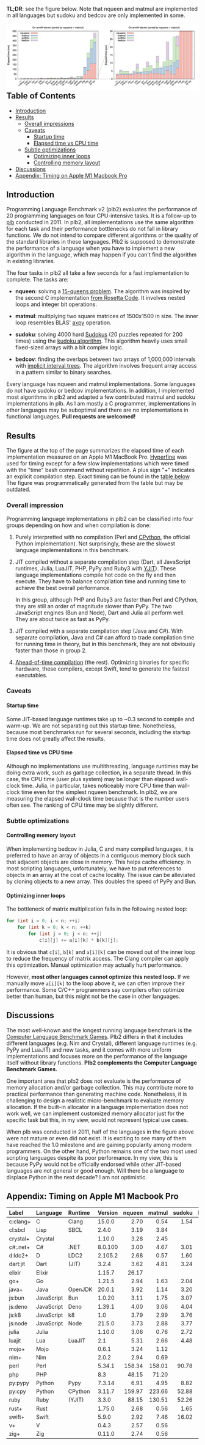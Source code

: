 **TL;DR**: see the figure below. Note that nqueen and matmul are implemented in
all languages but sudoku and bedcov are only implemented in some.

<img align="left" src="analysis/rst-m1.png?68467b4"/>

## Table of Contents

- [Introduction](#intro)
- [Results](#result)
  - [Overall impressions](#overall)
  - [Caveats](#caveat)
    - [Startup time](#startup)
	- [Elapsed time vs CPU time](#cputime)
  - [Subtle optimizations](#opt)
	- [Optimizing inner loops](#matmul)
	- [Controlling memory layout](#memlayout)
- [Discussions](#conclusion)
- [Appendix: Timing on Apple M1 Macbook Pro](#table)

## <a name="intro"></a>Introduction

Programming Language Benchmark v2 (plb2) evaluates the performance of 20
programming languages on four CPU-intensive tasks. It is a follow-up to
[plb][plb] conducted in 2011. In plb2, all implementations use the same
algorithm for each task and their performance bottlenecks do not fall in
library functions. We do not intend to compare different algorithms or the
quality of the standard libraries in these languages. Plb2 is supposed to
demonstrate the performance of a language when you have to implement a new
algorithm in the language, which may happen if you can't find the algorithm in
existing libraries.

The four tasks in plb2 all take a few seconds for a fast implementation to
complete. The tasks are:

* **nqueen**: solving a [15-queens problem][8queen]. The algorithm was inspired
  by the second C implementation [from Rosetta Code][8qrc]. It involves nested
  loops and integer bit operations.

* **matmul**: multiplying two square matrices of 1500x1500 in size. The inner
  loop resembles BLAS' [axpy][axpy] operation.

* **sudoku**: solving 4000 hard [Sudokus][sudoku] (20 puzzles repeated for 200
  times) using the [kudoku algorithm][kudoku]. This algorithm heavily uses
  small fixed-sized arrays with a bit complex logic.

* **bedcov**: finding the overlaps between two arrays of 1,000,000 intervals
  with [implicit interval trees][iitree]. The algorithm involves frequent
  array access in a pattern similar to binary searches.

Every language has nqueen and matmul implementations. Some languages do not
have sudoku or bedcov implementations. In addition, I implemented most
algorithms in plb2 and adapted a few contributed matmul and sudoku
implementations in plb. As I am mostly a C programmer, implementations in other
languages may be suboptimal and there are no implementations in functional
languages. **Pull requests are welcomed!**

## <a name="result"></a>Results

The figure at the top of the page summarizes the elapsed time of each implementation
measured on an Apple M1 MacBook Pro. [Hyperfine][hyperfine] was used for timing
except for a few slow implementations which were timed with the "time" bash
command without repetition. A plus sign "+" indicates an explicit compilation
step. Exact timing can be found in the [table below](#table). The figure was
programmatically generated from the table but may be outdated.

### <a name="overall"></a>Overall impression

Programming language implementations in plb2 can be classified into four groups
depending on how and when compilation is done:

1. Purely interpretted with no compilation (Perl and [CPython][cpy], the
   official Python implementation). Not surprisingly, these are the slowest
   language implementations in this benchmark.

2. JIT compiled without a separate compilation step (Dart, all JavaScript
   runtimes, Julia, LuaJIT, PHP, PyPy and Ruby3 with [YJIT][yjit]). These
   language implementations compile hot code on the fly and then execute. They
   have to balance compilation time and running time to achieve the best
   overall performance.

   In this group, although PHP and Ruby3 are faster than Perl and CPython, they
   are still an order of magnitude slower than PyPy. The two JavaScript engines
   (Bun and Node), Dart and Julia all perform well. They are about twice as
   fast as PyPy.

3. JIT compiled with a separate compilation step (Java and C#). With separate
   compilation, Java and C# can afford to trade compilation time for running
   time in theory, but in this benchmark, they are not obviously faster than
   those in group 2.

4. [Ahead-of-time compilation][aot] (the rest). Optimizing binaries for
   specific hardware, these compilers, except Swift, tend to generate the
   fastest executables.

### <a name="caveat"></a>Caveats

#### <a name="startup"></a>Startup time

Some JIT-based language runtimes take up to ~0.3 second to compile and warm-up.
We are not separating out this startup time. Nonetheless, because most
benchmarks run for several seconds, including the startup time does not greatly
affect the results.

#### <a name="cputime"></a>Elapsed time vs CPU time

Although no implementations use multithreading, language runtimes may be doing
extra work, such as garbage collection, in a separate thread. In this case, the
CPU time (user plus system) may be longer than elapsed wall-clock time. Julia,
in particular, takes noticeably more CPU time than wall-clock time even for the
simplest nqueen benchmark. In plb2, we are measuring the elapsed wall-clock
time because that is the number users often see. The ranking of CPU time may be
slightly different.

### <a name="opt"></a>Subtle optimizations

#### <a name="memlayout"></a>Controlling memory layout

When implementing bedcov in Julia, C and many compiled languages, it is
preferred to have an array of objects in a contiguous memory block such that
adjacent objects are close in memory. This helps cache efficiency. In most
scripting languages, unfortunately, we have to put references to objects in an
array at the cost of cache locality. The issue can be alleviated by cloning
objects to a new array. This doubles the speed of PyPy and Bun.

#### <a name="matmul"></a>Optimizing inner loops

The bottleneck of matrix multiplication falls in the following nested loop:
```cpp
for (int i = 0; i < n; ++i)
    for (int k = 0; k < n; ++k)
        for (int j = 0; j < n; ++j)
            c[i][j] += a[i][k] * b[k][j];
```
It is obvious that `c[i]`, `b[k]` and `a[i][k]` can be moved out of the inner
loop to reduce the frequency of matrix access. The Clang compiler can apply
this optimization. Manual optimization may actually hurt performance.

However, **most other languages cannot optimize this nested loop.** If we
manually move `a[i][k]` to the loop above it, we can often improve their
performance. Some C/C++ programmers say compilers often optimize better than
human, but this might not be the case in other languages.

## <a name="conclusion"></a>Discussions

The most well-known and the longest running language benchmark is the [Computer
Language Benchmark Games][clbg]. Plb2 differs in that it includes different
languages (e.g. Nim and Crystal), different language runtimes (e.g. PyPy and
LuaJIT) and new tasks, and it comes with more uniform
implementations and focuses more on the performance of the language itself
without library functions. **Plb2 complements the Computer Language Benchmark
Games.**

One important area that plb2 does not evaluate is the performance of memory
allocation and/or garbage collection. This may contribute more to practical
performance than generating machine code. Nonetheless, it is challenging to
design a realistic micro-benchmark to evaluate memory allocation. If the
built-in allocator in a language implementation does not work well, we can
implement customized memory allocator just for the specific task but this, in
my view, would not represent typical use cases.

When plb was conducted in 2011, half of the languages in the figure above were
not mature or even did not exist. It is exciting to see many of them have
reached the 1.0 milestone and are gaining popularity among modern programmers.
On the other hand, Python remains one of the two most used scripting languages
despite its poor performance. In my view, this is because PyPy would not be
officially endorsed while other JIT-based languages are not general or good
enough. Will there be a language to displace Python in the next decade? I am
not optimistic.

## <a name="table"></a>Appendix: Timing on Apple M1 Macbook Pro

|Label    |Language  |Runtime|Version| nqueen | matmul | sudoku | bedcov |
|:--------|:---------|:------|:------|-------:|-------:|-------:|-------:|
|c:clang+ |C         |Clang  |15.0.0 | 2.70   | 0.54   | 1.54   | 0.84   |
|cl:sbcl  |Lisp      |SBCL   |2.4.0  | 3.19   | 3.84   |        |        |
|crystal+ |Crystal   |       |1.10.0 | 3.28   | 2.45   |        | 0.87   |
|c#:.net+ |C#        |.NET   |8.0.100| 3.00   | 4.67   | 3.01   |        |
|d:ldc2+  |D         |LDC2   |2.105.2| 2.68   | 0.57   | 1.60   |        |
|dart:jit |Dart      |(JIT)  |3.2.4  | 3.62   | 4.81   | 3.24   |        |
|elixir   |Elixir    |       |1.15.7 | 26.17  |        |        |        |
|go+      |Go        |       |1.21.5 | 2.94   | 1.63   | 2.04   |        |
|java+    |Java      |OpenJDK|20.0.1 | 3.92   | 1.14   | 3.20   |        |
|js:bun   |JavaScript|Bun    |1.0.20 | 3.11   | 1.75   | 3.07   | 2.83   |
|js:deno  |JavaScript|Deno   |1.39.1 | 4.00   | 3.06   | 4.04   | 3.87   |
|js:k8    |JavaScript|k8     |1.0    | 3.79   | 2.99   | 3.76   | 4.02   |
|js:node  |JavaScript|Node   |21.5.0 | 3.73   | 2.88   | 3.77   | 3.83   |
|julia    |Julia     |       |1.10.0 | 3.06   | 0.76   | 2.72   | 1.96   |
|luajit   |Lua       |LuaJIT |2.1    | 5.31   | 2.66   | 4.48   | 10.59  |
|mojo+    |Mojo      |       |0.6.1  | 3.24   | 1.12   |        |        |
|nim+     |Nim       |       |2.0.2  | 2.94   | 0.69   |        | 1.18   |
|perl     |Perl      |       |5.34.1 | 158.34 | 158.01 | 90.78  |        |
|php      |PHP       |       |8.3    | 48.15  | 71.20  |        |        |
|py:pypy  |Python    |Pypy   |7.3.14 | 6.91   | 4.95   | 8.82   | 6.27   |
|py:cpy   |Python    |CPython|3.11.7 | 159.97 | 223.66 | 52.88  | 42.84  |
|ruby     |Ruby      |(YJIT) |3.3.0  | 88.15  | 130.51 | 52.26  |        |
|rust+    |Rust      |       |1.75.0 | 2.68   | 0.56   | 1.65   |        |
|swift+   |Swift     |       |5.9.0  | 2.92   | 7.46   | 16.02  |        |
|v+       |V         |       |0.4.3  | 2.57   | 0.56   |        |        |
|zig+     |Zig       |       |0.11.0 | 2.74   | 0.56   |        |        |

[plb]: https://github.com/attractivechaos/plb
[8queen]: https://en.wikipedia.org/wiki/Eight_queens_puzzle
[8qrc]: https://rosettacode.org/wiki/N-queens_problem#C
[sudoku]: https://en.wikipedia.org/wiki/Sudoku
[kudoku]: https://attractivechaos.github.io/plb/kudoku.html
[iitree]: https://academic.oup.com/bioinformatics/article/37/9/1315/5910546
[hyperfine]: https://github.com/sharkdp/hyperfine
[cpy]: https://en.wikipedia.org/wiki/CPython
[pypy]: https://www.pypy.org
[bun]: https://bun.sh
[luablog]: https://attractivechaos.wordpress.com/2011/01/23/amazed-by-luajit/
[yjit]: https://github.com/ruby/ruby/blob/master/doc/yjit/yjit.md
[aot]: https://en.wikipedia.org/wiki/Ahead-of-time_compilation
[clbg]: https://benchmarksgame-team.pages.debian.net/benchmarksgame/index.html
[axpy]: https://en.wikipedia.org/wiki/Basic_Linear_Algebra_Subprograms#Level_1
